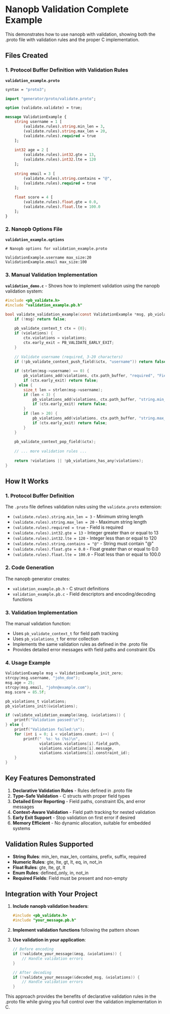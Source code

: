 # Nanopb Validation Complete Example

This demonstrates how to use nanopb with validation, showing both the .proto file with validation rules and the proper C implementation.

## Files Created

### 1. Protocol Buffer Definition with Validation Rules
**`validation_example.proto`**
```protobuf
syntax = "proto3";

import "generator/proto/validate.proto";

option (validate.validate) = true;

message ValidationExample {
    string username = 1 [
        (validate.rules).string.min_len = 3,
        (validate.rules).string.max_len = 20,
        (validate.rules).required = true
    ];
    
    int32 age = 2 [
        (validate.rules).int32.gte = 13,
        (validate.rules).int32.lte = 120
    ];
    
    string email = 3 [
        (validate.rules).string.contains = "@",
        (validate.rules).required = true
    ];
    
    float score = 4 [
        (validate.rules).float.gte = 0.0,
        (validate.rules).float.lte = 100.0
    ];
}
```

### 2. Nanopb Options File
**`validation_example.options`**
```
# Nanopb options for validation_example.proto

ValidationExample.username max_size:20
ValidationExample.email max_size:100
```

### 3. Manual Validation Implementation
**`validation_demo.c`** - Shows how to implement validation using the nanopb validation system:

```c
#include <pb_validate.h>
#include "validation_example.pb.h"

bool validate_validation_example(const ValidationExample *msg, pb_violations_t *violations) {
    if (!msg) return false;
    
    pb_validate_context_t ctx = {0};
    if (violations) {
        ctx.violations = violations;
        ctx.early_exit = PB_VALIDATE_EARLY_EXIT;
    }
    
    // Validate username (required, 3-20 characters)
    if (!pb_validate_context_push_field(&ctx, "username")) return false;
    
    if (strlen(msg->username) == 0) {
        pb_violations_add(violations, ctx.path_buffer, "required", "Field is required");
        if (ctx.early_exit) return false;
    } else {
        size_t len = strlen(msg->username);
        if (len < 3) {
            pb_violations_add(violations, ctx.path_buffer, "string.min_len", "String too short");
            if (ctx.early_exit) return false;
        }
        if (len > 20) {
            pb_violations_add(violations, ctx.path_buffer, "string.max_len", "String too long");
            if (ctx.early_exit) return false;
        }
    }
    
    pb_validate_context_pop_field(&ctx);
    
    // ... more validation rules ...
    
    return !violations || !pb_violations_has_any(violations);
}
```

## How It Works

### 1. **Protocol Buffer Definition**
The `.proto` file defines validation rules using the `validate.proto` extension:
- `(validate.rules).string.min_len = 3` - Minimum string length
- `(validate.rules).string.max_len = 20` - Maximum string length  
- `(validate.rules).required = true` - Field is required
- `(validate.rules).int32.gte = 13` - Integer greater than or equal to 13
- `(validate.rules).int32.lte = 120` - Integer less than or equal to 120
- `(validate.rules).string.contains = "@"` - String must contain "@"
- `(validate.rules).float.gte = 0.0` - Float greater than or equal to 0.0
- `(validate.rules).float.lte = 100.0` - Float less than or equal to 100.0

### 2. **Code Generation**
The nanopb generator creates:
- `validation_example.pb.h` - C struct definitions
- `validation_example.pb.c` - Field descriptors and encoding/decoding functions

### 3. **Validation Implementation**
The manual validation function:
- Uses `pb_validate_context_t` for field path tracking
- Uses `pb_violations_t` for error collection
- Implements the same validation rules as defined in the .proto file
- Provides detailed error messages with field paths and constraint IDs

### 4. **Usage Example**
```c
ValidationExample msg = ValidationExample_init_zero;
strcpy(msg.username, "john_doe");
msg.age = 25;
strcpy(msg.email, "john@example.com");
msg.score = 85.5f;

pb_violations_t violations;
pb_violations_init(&violations);

if (validate_validation_example(&msg, &violations)) {
    printf("Validation passed!\n");
} else {
    printf("Validation failed:\n");
    for (int i = 0; i < violations.count; i++) {
        printf("  %s: %s (%s)\n", 
               violations.violations[i].field_path,
               violations.violations[i].message,
               violations.violations[i].constraint_id);
    }
}
```

## Key Features Demonstrated

1. **Declarative Validation Rules** - Rules defined in .proto file
2. **Type-Safe Validation** - C structs with proper field types
3. **Detailed Error Reporting** - Field paths, constraint IDs, and error messages
4. **Context-Aware Validation** - Field path tracking for nested validation
5. **Early Exit Support** - Stop validation on first error if desired
6. **Memory Efficient** - No dynamic allocation, suitable for embedded systems

## Validation Rules Supported

- **String Rules**: min_len, max_len, contains, prefix, suffix, required
- **Numeric Rules**: gte, lte, gt, lt, eq, in, not_in
- **Float Rules**: gte, lte, gt, lt
- **Enum Rules**: defined_only, in, not_in
- **Required Fields**: Field must be present and non-empty

## Integration with Your Project

1. **Include nanopb validation headers**:
   ```c
   #include <pb_validate.h>
   #include "your_message.pb.h"
   ```

2. **Implement validation functions** following the pattern shown

3. **Use validation in your application**:
   ```c
   // Before encoding
   if (!validate_your_message(&msg, &violations)) {
       // Handle validation errors
   }
   
   // After decoding  
   if (!validate_your_message(&decoded_msg, &violations)) {
       // Handle validation errors
   }
   ```

This approach provides the benefits of declarative validation rules in the .proto file while giving you full control over the validation implementation in C.
